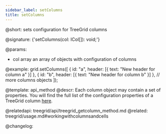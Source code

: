 ```yaml
---
sidebar_label: setColumns
title: setColumns
---          
```


@short: sets configuration for TreeGrid columns

@signature: {'setColumns(col: ICol[]): void;'}

@params:
- col	array	an array of objects with configuration of columns

@example:
grid.setColumns([
    { id: "a", header: [{ text: "New header for column a" }] },
    { id: "b", header: [{ text: "New header for column b" }] },
	// more columns objects
]);

@template: api_method
@descr:
Each column object may contain a set of properties. You will find the full list of the configuration properties of a TreeGrid column [here](treegrid/api/api_gridcolumn_properties.md).


@relatedapi: treegrid/api/treegrid_getcolumn_method.md
@related: treegrid/usage.md#workingwithcolumnsandcells

@changelog:
